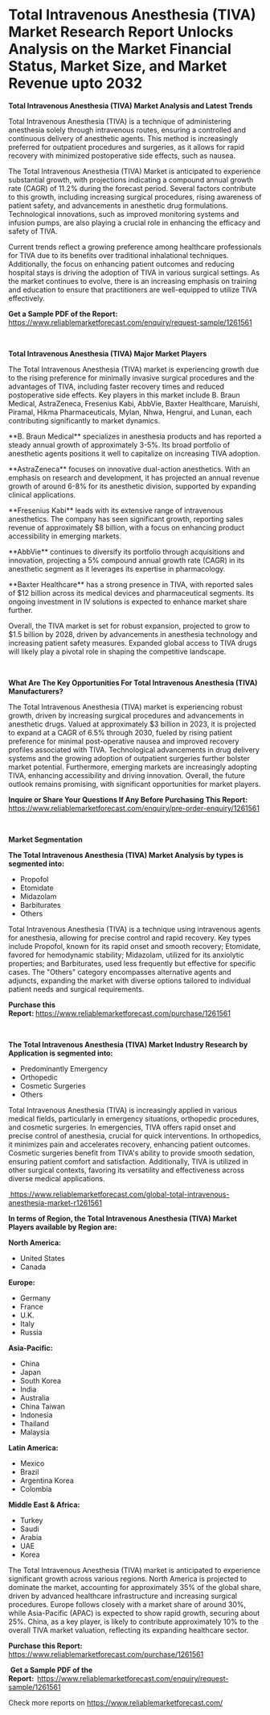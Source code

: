 <p><h1>Total Intravenous Anesthesia (TIVA) Market Research Report Unlocks Analysis on the Market Financial Status, Market Size, and Market Revenue upto 2032</h1></p><p><strong>Total Intravenous Anesthesia (TIVA) Market Analysis and Latest Trends</strong></p>
<p><p>Total Intravenous Anesthesia (TIVA) is a technique of administering anesthesia solely through intravenous routes, ensuring a controlled and continuous delivery of anesthetic agents. This method is increasingly preferred for outpatient procedures and surgeries, as it allows for rapid recovery with minimized postoperative side effects, such as nausea.</p><p>The Total Intravenous Anesthesia (TIVA) Market is anticipated to experience substantial growth, with projections indicating a compound annual growth rate (CAGR) of 11.2% during the forecast period. Several factors contribute to this growth, including increasing surgical procedures, rising awareness of patient safety, and advancements in anesthetic drug formulations. Technological innovations, such as improved monitoring systems and infusion pumps, are also playing a crucial role in enhancing the efficacy and safety of TIVA. </p><p>Current trends reflect a growing preference among healthcare professionals for TIVA due to its benefits over traditional inhalational techniques. Additionally, the focus on enhancing patient outcomes and reducing hospital stays is driving the adoption of TIVA in various surgical settings. As the market continues to evolve, there is an increasing emphasis on training and education to ensure that practitioners are well-equipped to utilize TIVA effectively.</p></p>
<p><strong>Get a Sample PDF of the Report:&nbsp;</strong> <a href="https://www.reliablemarketforecast.com/enquiry/request-sample/1261561?utm_campaign=2277&utm_medium=2&utm_source=Github&utm_content=ia&utm_term=09032025&utm_id=total-intravenous-anesthesia-tiva">https://www.reliablemarketforecast.com/enquiry/request-sample/1261561</a></p>
<p>&nbsp;</p>
<p><strong>Total Intravenous Anesthesia (TIVA) Major Market Players</strong></p>
<p><p>The Total Intravenous Anesthesia (TIVA) market is experiencing growth due to the rising preference for minimally invasive surgical procedures and the advantages of TIVA, including faster recovery times and reduced postoperative side effects. Key players in this market include B. Braun Medical, AstraZeneca, Fresenius Kabi, AbbVie, Baxter Healthcare, Maruishi, Piramal, Hikma Pharmaceuticals, Mylan, Nhwa, Hengrui, and Lunan, each contributing significantly to market dynamics.</p><p>**B. Braun Medical** specializes in anesthesia products and has reported a steady annual growth of approximately 3-5%. Its broad portfolio of anesthetic agents positions it well to capitalize on increasing TIVA adoption.</p><p>**AstraZeneca** focuses on innovative dual-action anesthetics. With an emphasis on research and development, it has projected an annual revenue growth of around 6-8% for its anesthetic division, supported by expanding clinical applications.</p><p>**Fresenius Kabi** leads with its extensive range of intravenous anesthetics. The company has seen significant growth, reporting sales revenue of approximately $8 billion, with a focus on enhancing product accessibility in emerging markets.</p><p>**AbbVie** continues to diversify its portfolio through acquisitions and innovation, projecting a 5% compound annual growth rate (CAGR) in its anesthetic segment as it leverages its expertise in pharmacology.</p><p>**Baxter Healthcare** has a strong presence in TIVA, with reported sales of $12 billion across its medical devices and pharmaceutical segments. Its ongoing investment in IV solutions is expected to enhance market share further.</p><p>Overall, the TIVA market is set for robust expansion, projected to grow to $1.5 billion by 2028, driven by advancements in anesthesia technology and increasing patient safety measures. Expanded global access to TIVA drugs will likely play a pivotal role in shaping the competitive landscape.</p></p>
<p>&nbsp;</p>
<p><strong>What Are The Key Opportunities For Total Intravenous Anesthesia (TIVA) Manufacturers?</strong></p>
<p><p>The Total Intravenous Anesthesia (TIVA) market is experiencing robust growth, driven by increasing surgical procedures and advancements in anesthetic drugs. Valued at approximately $3 billion in 2023, it is projected to expand at a CAGR of 6.5% through 2030, fueled by rising patient preference for minimal post-operative nausea and improved recovery profiles associated with TIVA. Technological advancements in drug delivery systems and the growing adoption of outpatient surgeries further bolster market potential. Furthermore, emerging markets are increasingly adopting TIVA, enhancing accessibility and driving innovation. Overall, the future outlook remains promising, with significant opportunities for market players.</p></p>
<p><strong>Inquire or Share Your Questions If Any Before Purchasing This Report:</strong> <a href="https://www.reliablemarketforecast.com/enquiry/pre-order-enquiry/1261561?utm_campaign=2277&utm_medium=2&utm_source=Github&utm_content=ia&utm_term=09032025&utm_id=total-intravenous-anesthesia-tiva">https://www.reliablemarketforecast.com/enquiry/pre-order-enquiry/1261561</a></p>
<p>&nbsp;</p>
<p><strong>Market Segmentation</strong></p>
<p><strong>The Total Intravenous Anesthesia (TIVA) Market Analysis by types is segmented into:</strong></p>
<p><ul><li>Propofol</li><li>Etomidate</li><li>Midazolam</li><li>Barbiturates</li><li>Others</li></ul></p>
<p><p>Total Intravenous Anesthesia (TIVA) is a technique using intravenous agents for anesthesia, allowing for precise control and rapid recovery. Key types include Propofol, known for its rapid onset and smooth recovery; Etomidate, favored for hemodynamic stability; Midazolam, utilized for its anxiolytic properties; and Barbiturates, used less frequently but effective for specific cases. The "Others" category encompasses alternative agents and adjuncts, expanding the market with diverse options tailored to individual patient needs and surgical requirements.</p></p>
<p><strong>Purchase this Report:&nbsp;</strong><a href="https://www.reliablemarketforecast.com/purchase/1261561?utm_campaign=2277&utm_medium=2&utm_source=Github&utm_content=ia&utm_term=09032025&utm_id=total-intravenous-anesthesia-tiva">https://www.reliablemarketforecast.com/purchase/1261561</a></p>
<p>&nbsp;</p>
<p><strong>The Total Intravenous Anesthesia (TIVA) Market Industry Research by Application is segmented into:</strong></p>
<p><ul><li>Predominantly Emergency</li><li>Orthopedic</li><li>Cosmetic Surgeries</li><li>Others</li></ul></p>
<p><p>Total Intravenous Anesthesia (TIVA) is increasingly applied in various medical fields, particularly in emergency situations, orthopedic procedures, and cosmetic surgeries. In emergencies, TIVA offers rapid onset and precise control of anesthesia, crucial for quick interventions. In orthopedics, it minimizes pain and accelerates recovery, enhancing patient outcomes. Cosmetic surgeries benefit from TIVA's ability to provide smooth sedation, ensuring patient comfort and satisfaction. Additionally, TIVA is utilized in other surgical contexts, favoring its versatility and effectiveness across diverse medical applications.</p></p>
<p><a href="https://www.reliablemarketforecast.com/global-total-intravenous-anesthesia-market-r1261561?utm_campaign=2277&utm_medium=2&utm_source=Github&utm_content=ia&utm_term=09032025&utm_id=total-intravenous-anesthesia-tiva">&nbsp;https://www.reliablemarketforecast.com/global-total-intravenous-anesthesia-market-r1261561</a></p>
<p><strong>In terms of Region, the Total Intravenous Anesthesia (TIVA) Market Players available by Region are:</strong></p>
<p>
    <p> <strong> North America: </strong>
        <ul>
            <li>United States</li>
            <li>Canada</li>
        </ul>
        </p> 
    <p> <strong> Europe: </strong>
        <ul>
            <li>Germany</li>
            <li>France</li>
            <li>U.K.</li>
            <li>Italy</li>
            <li>Russia</li>
        </ul>
        </p> 
    <p> <strong> Asia-Pacific: </strong>
        <ul>
            <li>China</li>
            <li>Japan</li>
            <li>South Korea</li>
            <li>India</li>
            <li>Australia</li>
            <li>China Taiwan</li>
            <li>Indonesia</li>
            <li>Thailand</li>
            <li>Malaysia</li>
        </ul>
        </p> 
    <p> <strong> Latin America: </strong>
        <ul>
            <li>Mexico</li>
            <li>Brazil</li>
            <li>Argentina Korea</li>
            <li>Colombia</li>
        </ul>
        </p> 
    <p> <strong> Middle East & Africa: </strong>
        <ul>
            <li>Turkey</li>
            <li>Saudi</li>
            <li>Arabia</li>
            <li>UAE</li>
            <li>Korea</li>
        </ul>
    </p>
    </p>
<p><p>The Total Intravenous Anesthesia (TIVA) market is anticipated to experience significant growth across various regions. North America is projected to dominate the market, accounting for approximately 35% of the global share, driven by advanced healthcare infrastructure and increasing surgical procedures. Europe follows closely with a market share of around 30%, while Asia-Pacific (APAC) is expected to show rapid growth, securing about 25%. China, as a key player, is likely to contribute approximately 10% to the overall TIVA market valuation, reflecting its expanding healthcare sector.</p></p>
<p><strong>Purchase this Report: </strong><a href="https://www.reliablemarketforecast.com/purchase/1261561?utm_campaign=2277&utm_medium=2&utm_source=Github&utm_content=ia&utm_term=09032025&utm_id=total-intravenous-anesthesia-tiva">https://www.reliablemarketforecast.com/purchase/1261561</a></p>
<p>&nbsp;<strong>Get a Sample PDF of the Report:&nbsp;&nbsp;</strong><a href="https://www.reliablemarketforecast.com/enquiry/request-sample/1261561?utm_campaign=2277&utm_medium=2&utm_source=Github&utm_content=ia&utm_term=09032025&utm_id=total-intravenous-anesthesia-tiva">https://www.reliablemarketforecast.com/enquiry/request-sample/1261561</a></p>
<p><strong></strong></p>
<p>Check more reports on <a href="https://www.reliablemarketforecast.com/?utm_campaign=2277&utm_medium=2&utm_source=Github&utm_content=ia&utm_term=09032025&utm_id=total-intravenous-anesthesia-tiva">https://www.reliablemarketforecast.com/</a></p>
